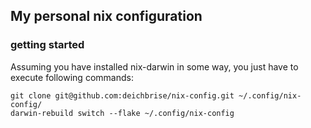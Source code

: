 ## My personal nix configuration

### getting started

Assuming you have installed nix-darwin in some way, you just have to execute following commands:

```
git clone git@github.com:deichbrise/nix-config.git ~/.config/nix-config/
darwin-rebuild switch --flake ~/.config/nix-config

```

